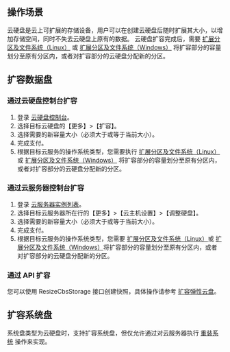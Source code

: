 ## 操作场景
云硬盘是云上可扩展的存储设备，用户可以在创建云硬盘后随时扩展其大小，以增加存储空间，同时不失去云硬盘上原有的数据。
云硬盘扩容完成后，需要 [扩展分区及文件系统（Linux）](https://cloud.tencent.com/document/product/362/6738) 或 [扩展分区及文件系统（Windows）](https://cloud.tencent.com/document/product/362/6737) 将扩容部分的容量划分至原有分区内，或者对扩容部分的云硬盘分配新的分区。

## 扩容数据盘
### 通过云硬盘控制台扩容
1. 登录 [云硬盘控制台](https://console.cloud.tencent.com/cvm/cbs)。
2. 选择目标云硬盘的【更多】>【扩容】。
3. 选择需要的新容量大小（必须大于或等于当前大小）。
4. 完成支付。
5. 根据目标云服务的操作系统类型，您需要执行 [扩展分区及文件系统（Linux）](https://cloud.tencent.com/document/product/362/6738) 或 [扩展分区及文件系统（Windows）](https://cloud.tencent.com/document/product/362/6737) 将扩容部分的容量划分至原有分区内，或者对扩容部分的云硬盘分配新的分区。

### 通过云服务器控制台扩容
1. 登录 [云服务器实例列表](https://console.cloud.tencent.com/cvm/index)。
2. 选择目标云服务器所在行的【更多】>【云主机设置】>【调整硬盘】。
3. 选择需要的新容量大小（必须大于或等于当前大小）。
4. 完成支付。
5. 根据目标云服务的操作系统类型，您需要 [扩展分区及文件系统（Linux）](https://cloud.tencent.com/document/product/362/6738)或 [扩展分区及文件系统（Windows）](https://cloud.tencent.com/document/product/362/6737)将扩容部分的容量划分至原有分区内，或者对扩容部分的云硬盘分配新的分区。

### 通过 API 扩容
您可以使用 ResizeCbsStorage 接口创建快照，具体操作请参考 [扩容弹性云盘](https://cloud.tencent.com/doc/api/364/2527)。

## 扩容系统盘
系统盘类型为云硬盘时，支持扩容系统盘，但仅允许通过对云服务器执行 [重装系统](https://cloud.tencent.com/document/product/213/4933) 操作来实现。

